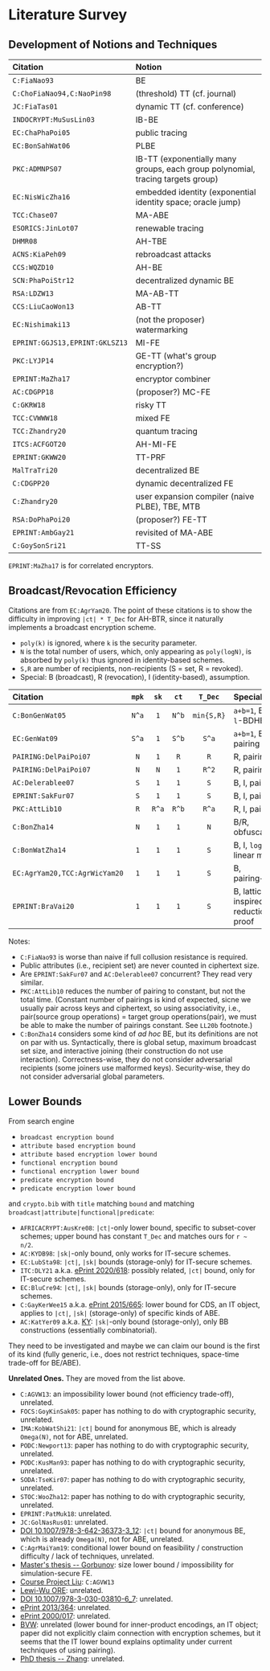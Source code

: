 # Literature Survey

## Development of Notions and Techniques

| Citation | Notion |
| :------- | :---- |
| `C:FiaNao93` | BE |
| `C:ChoFiaNao94,C:NaoPin98` | (threshold) TT (cf. journal) |
| `JC:FiaTas01` | dynamic TT (cf. conference) |
| `INDOCRYPT:MuSusLin03` | IB-BE |
| `EC:ChaPhaPoi05` | public tracing |
| `EC:BonSahWat06` | PLBE |
| `PKC:ADMNPS07` | IB-TT (exponentially many groups, each group polynomial, tracing targets group) |
| `EC:NisWicZha16` | embedded identity (exponential identity space; oracle jump) |
| `TCC:Chase07` | MA-ABE |
| `ESORICS:JinLot07` | renewable tracing |
| `DHMR08` | AH-TBE |
| `ACNS:KiaPeh09` | rebroadcast attacks |
| `CCS:WQZD10` | AH-BE |
| `SCN:PhaPoiStr12` | decentralized dynamic BE |
| `RSA:LDZW13` | MA-AB-TT |
| `CCS:LiuCaoWon13` | AB-TT |
| `EC:Nishimaki13` | (not the proposer) watermarking |
| `EPRINT:GGJS13,EPRINT:GKLSZ13` | MI-FE |
| `PKC:LYJP14` | GE-TT (what's group encryption?) |
| `EPRINT:MaZha17` | encryptor combiner |
| `AC:CDGPP18` | (proposer?) MC-FE |
| `C:GKRW18` | risky TT |
| `TCC:CVWWW18` | mixed FE |
| `TCC:Zhandry20` | quantum tracing |
| `ITCS:ACFGOT20` | AH-MI-FE |
| `EPRINT:GKWW20` | TT-PRF |
| `MalTraTri20` | decentralized BE |
| `C:CDGPP20` | dynamic decentralized FE |
| `C:Zhandry20` | user expansion compiler (naive PLBE), TBE, MTB |
| `RSA:DoPhaPoi20` | (proposer?) FE-TT |
| `EPRINT:AmbGay21` | revisited of MA-ABE |
| `C:GoySonSri21` | TT-SS |

`EPRINT:MaZha17` is for correlated encryptors.

## Broadcast/Revocation Efficiency

Citations are from `EC:AgrYam20`. The point of these citations is to show the difficulty in improving `|ct| * T_Dec` for AH-BTR, since it naturally implements a broadcast encryption scheme.

- `poly(k)` is ignored, where `k` is the security parameter.
- `N` is the total number of users, which, only appearing as `poly(logN)`, is absorbed by `poly(k)` thus ignored in identity-based schemes.
- `S,R` are number of recipients, non-recipients (S = set, R = revoked).
- Special: B (broadcast), R (revocation), I (identity-based), assumption.

| Citation | `mpk` | `sk` | `ct` | `T_Dec` | Special |
| :------- | :---: | :--: | :--: | :-----: | :------ |
| `C:BonGenWat05` | `N^a` | `1` | `N^b` | `min{S,R}` | `a+b=1`, B/R, `l`-BDHE |
| `EC:GenWat09` | `S^a` | `1` | `S^b` | `S^a` | `a+b=1`, B, I, pairing |
| `PAIRING:DelPaiPoi07` | `N` | `1` | `R` | `R` | R, pairing |
| `PAIRING:DelPaiPoi07` | `N` | `N` | `1` | `R^2` | R, pairing |
| `AC:Delerablee07` | `S` | `1` | `1` | `S` | B, I, pairing |
| `EPRINT:SakFur07` | `S` | `1` | `1` | `S` | B, I, pairing |
| `PKC:AttLib10` | `R` | `R^a` | `R^b` | `R^a` | R, I, pairing |
| `C:BonZha14` | `N` | `1` | `1` | `N` | B/R, obfuscation |
| `C:BonWatZha14` | `1` | `1` | `1` | `S` | B, I, `log(N)`-linear map |
| `EC:AgrYam20,TCC:AgrWicYam20` | `1` | `1` | `1` | `S` | B, pairing+LWE |
| `EPRINT:BraVai20` | `1` | `1` | `1` | `S` | B, lattice-inspired, no reductionist proof |

Notes:

- `C:FiaNao93` is worse than naive if full collusion resistance is required.
- Public attributes (i.e., recipient set) are never counted in ciphertext size.
- Are `EPRINT:SakFur07` and `AC:Delerablee07` concurrent? They read very similar.
- `PKC:AttLib10` reduces the number of pairing to constant, but not the total time. (Constant number of pairings is kind of expected, sicne we usually pair across keys and ciphertext, so using associativity, i.e., pair(source group operations) = target group operations(pair), we must be able to make the number of pairings constant. See `LL20b` footnote.)
- `C:BonZha14` considers some kind of *ad hoc* BE, but its definitions are not on par with us. Syntactically, there is global setup, maximum broadcast set size, and interactive joining (their construction do not use interaction). Correctness-wise, they do not consider adversarial recipients (some joiners use malformed keys). Security-wise, they do not consider adversarial global parameters.

## Lower Bounds

From search engine

- `broadcast encryption bound`
- `attribute based encryption bound`
- `attribute based encryption lower bound`
- `functional encryption bound`
- `functional encryption lower bound`
- `predicate encryption bound`
- `predicate encryption lower bound`

and `crypto.bib` with `title` matching `bound` and matching `broadcast|attribute|functional|predicate`:

- `AFRICACRYPT:AusKre08`: `|ct|`-only lower bound, specific to subset-cover schemes; upper bound has constant `T_Dec` and matches ours for `r ~ n/2`.
- `AC:KYDB98`: `|sk|`-only bound, only works for IT-secure schemes.
- `EC:LubSta98`: `|ct|`, `|sk|` bounds (storage-only) for IT-secure schemes.
- `ITC:DLY21` a.k.a. [ePrint 2020/618](https://eprint.iacr.org/2020/618): possibly related, `|ct|` bound, only for IT-secure schemes.
- `EC:BluCre94`: `|ct|`, `|sk|` bounds (storage-only), only for IT-secure schemes.
- `C:GayKerWee15` a.k.a. [ePrint 2015/665](https://eprint.iacr.org/2015/665): lower bound for CDS, an IT object, applies to `|ct|`, `|sk|` (storage-only) of specific kinds of ABE.
- `AC:KatYer09` a.k.a. [KY](https://www.cs.umd.edu/~jkatz/papers/PredEncProc.pdf): `|sk|`-only bound (storage-only), only BB constructions (essentially combinatorial).

They need to be investigated and maybe we can claim our bound is the first of its kind (fully generic, i.e., does not restrict techniques, space-time trade-off for BE/ABE).

**Unrelated Ones.** They are moved from the list above.

- `C:AGVW13`: an impossibility lower bound (not efficiency trade-off), unrelated.
- `FOCS:GoyKinSak05`: paper has nothing to do with cryptographic security, unrelated.
- `IMA:KobWatShi21`: `|ct|` bound for anonymous BE, which is already `Omega(N)`, not for ABE, unrelated.
- `PODC:Newport13`: paper has nothing to do with cryptographic security, unrelated.
- `PODC:KusMan93`: paper has nothing to do with cryptographic security, unrelated.
- `SODA:TseKir07`: paper has nothing to do with cryptographic security, unrelated.
- `STOC:WooZha12`: paper has nothing to do with cryptographic security, unrelated.
- `EPRINT:PatMuk18`: unrelated.
- `JC:GolNasRus01`: unrelated.
- [DOI 10.1007/978-3-642-36373-3_12](https://link.springer.com/chapter/10.1007/978-3-642-36373-3_12): `|ct|` bound for anonymous BE, which is already `Omega(N)`, not for ABE, unrelated.
- `C:AgrMaiYam19`: conditional lower bound on feasibility / construction difficulty / lack of techniques, unrelated.
- [Master's thesis -- Gorbunov](https://cs.uwaterloo.ca/~sgorbuno/publications/MSc_Gorbunov.pdf): size lower bound / impossibility for simulation-secure FE.
- [Course Project Liu](https://crypto.stanford.edu/cs359c/17sp/projects/GusLiu.pdf): `C:AGVW13`
- [Lewi-Wu ORE](https://www.cs.utexas.edu/~dwu4/papers/BlockORE.pdf): unrelated.
- [DOI 10.1007/978-3-030-03810-6_7](https://dl.acm.org/doi/abs/10.1007/978-3-030-03810-6_7): unrelated.
- [ePrint 2013/364](https://eprint.iacr.org/2013/364): unrelated.
- [ePrint 2000/017](https://eprint.iacr.org/2000/017): unrelated.
- [BVW](https://drops.dagstuhl.de/opus/volltexte/2018/9940/pdf/LIPIcs-FSTTCS-2018-41.pdf): unrelated (lower bound for inner-product encodings, an IT object; paper did not explicitly claim connection with encryption schemes, but it seems that the IT lower bound explains optimality under current techniques of using pairing).
- [PhD thesis -- Zhang](https://rucore.libraries.rutgers.edu/rutgers-lib/64844/PDF/1/play/): unrelated.
